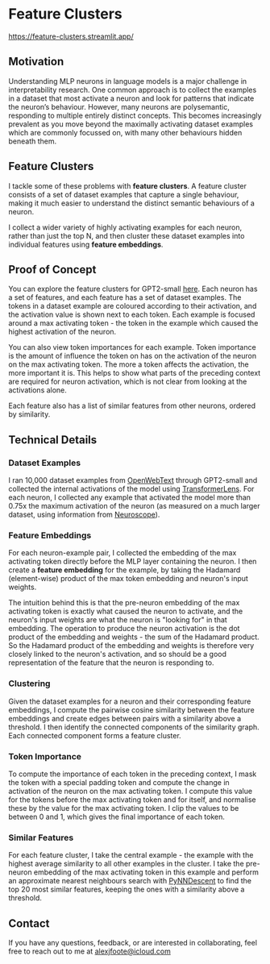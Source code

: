 # Feature Clusters

https://feature-clusters.streamlit.app/

## Motivation

Understanding MLP neurons in language models is a major challenge in interpretability research. One common approach is to collect the examples in a dataset that most activate a neuron and look for patterns that indicate the neuron’s behaviour. However, many neurons are polysemantic, responding to multiple entirely distinct concepts. This becomes increasingly prevalent as you move beyond the maximally activating dataset examples which are commonly focussed on, with many other behaviours hidden beneath them. 

## Feature Clusters

I tackle some of these problems with **feature clusters**. A feature cluster consists of a set of dataset examples that capture a single behaviour, making it much easier to understand the distinct semantic behaviours of a neuron. 

I collect a wider variety of highly activating examples for each neuron, rather than just the top N, and then cluster these dataset examples into individual features using **feature embeddings**.

## Proof of Concept
You can explore the feature clusters for GPT2-small [here](https://feature-clusters.streamlit.app/). 
Each neuron has a set of features, and each feature has a set of dataset examples.
The tokens in a dataset example are coloured according to their activation, and the activation value is shown next to each token. Each example is focused around a max activating token - the token in the example which caused the highest activation of the neuron.

You can also view token importances for each example. Token importance is the amount of influence the token on has on the activation of the neuron on the max activating token. The more a token affects the activation, the more important it is. This helps to show what parts of the preceding context are required for neuron activation, which is not clear from looking at the activations alone.

Each feature also has a list of similar features from other neurons, ordered by similarity. 

## Technical Details

### Dataset Examples

I ran 10,000 dataset examples from [OpenWebText](https://skylion007.github.io/OpenWebTextCorpus/) through GPT2-small and collected the internal activations of the model using [TransformerLens](https://github.com/neelnanda-io/TransformerLens).
For each neuron, I collected any example that activated the model more than 0.75x the maximum activation of the neuron (as measured on a much larger dataset, using information from [Neuroscope](https://neuroscope.io/index.html)).

### Feature Embeddings
For each neuron-example pair, I collected the embedding of the max activating token directly before the MLP layer containing the neuron. I then create a **feature embedding** for the example, by taking the Hadamard (element-wise) product of the max token embedding and neuron's input weights.

The intuition behind this is that the pre-neuron embedding of the max activating token is exactly what caused the neuron to activate, and the neuron's input weights are what the neuron is "looking for" in that embedding. The operation to produce the neuron activation is the dot product of the embedding and weights - the sum of the Hadamard product. So the Hadamard product of the embedding and weights is therefore very closely linked to the neuron's activation, and so should be a good representation of the feature that the neuron is responding to.

### Clustering

Given the dataset examples for a neuron and their corresponding feature embeddings, I compute the pairwise cosine similarity between the feature embeddings and create edges between pairs with a similarity above a threshold. I then identify the connected components of the similarity graph. Each connected component forms a feature cluster.

### Token Importance

To compute the importance of each token in the preceding context, I mask the token with a special padding token and compute the change in activation of the neuron on the max activating token. I compute this value for the tokens before the max activating token and for itself, and normalise these by the value for the max activating token. I clip the values to be between 0 and 1, which gives the final importance of each token.

### Similar Features

For each feature cluster, I take the central example - the example with the highest average similarity to all other examples in the cluster.
I take the pre-neuron embedding of the max activating token in this example and perform an approximate nearest neighbours search with [PyNNDescent](https://github.com/lmcinnes/pynndescent) to find the top 20 most similar features, keeping the ones with a similarity above a threshold.

## Contact

If you have any questions, feedback, or are interested in collaborating, feel free to reach out to me at [alexjfoote@icloud.com](mailto:alexjfoote@icloud.com)